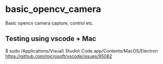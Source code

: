 # basic_opencv_camera
Basic opencv camera capture, control etc.


## Testing using vscode + Mac
$ sudo /Applications/Visual\ Studio\ Code.app/Contents/MacOS/Electron
https://github.com/microsoft/vscode/issues/95062
